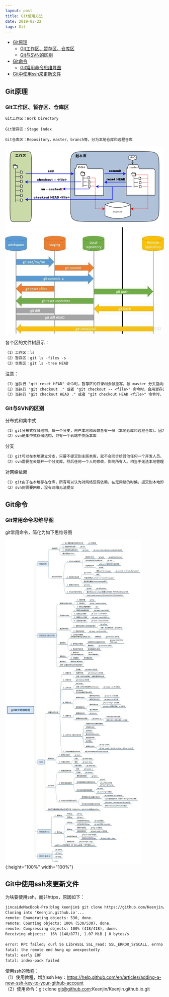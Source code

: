 ```yaml
---
layout: post
title: Git使用方法
date: 2019-02-22
tags: Git  
---
```


<!-- TOC -->

- [Git原理](#git原理)
    - [Git工作区、暂存区、仓库区](#git工作区暂存区仓库区)
    - [Git与SVN的区别](#git与svn的区别)
- [Git命令](#git命令)
    - [Git常用命令思维导图](#git常用命令思维导图)
- [Git中使用ssh来更新文件](#git中使用ssh来更新文件)

<!-- /TOC -->

## Git原理

### Git工作区、暂存区、仓库区

```txt
Git工作区：Work Directory

Git暂存区：Stage Index

Git仓库区：Repository，master、branch等，分为本地仓库和远程仓库
```

![png](/images/post/git/1.png)  
![jpg](/images/post/git/2.jpg)  

各个区的文件树展示：  

```txt
（1）工作区：ls  
（2）暂存区：git ls -files -s
（2）仓库区：git ls -tree HEAD
```

注意：  

```txt
（1）当执行 "git reset HEAD" 命令时，暂存区的目录树会被重写，被 master 分支指向的目录树所替换，但是工作区不受影响。  
（2）当执行 "git checkout ." 或者 "git checkout -- <file>" 命令时，会用暂存区全部或指定的文件替换工作区的文件。这个操作很危险，会清除工作区中未添加到暂存区的改动。  
（3）当执行 "git checkout HEAD ." 或者 "git checkout HEAD <file>" 命令时，会用 HEAD 指向的 master 分支中的全部或者部分文件替换暂存区和以及工作区中的文件。这个命令也是极具危险性的，因为不但会清除工作区中未提交的改动，也会清除暂存区中未提交的改动。  
```


### Git与SVN的区别

分布式和集中式  

```txt
（1）git分布式存储结构，每一个分支，用户本地和云端各有一份（本地仓库和远程仓库）。因为是本地仓库和远程仓库，所以.git目录会远比.svn目录打  
（2）svn是集中式存储结构，只有一个云端中央版本库
```

分支  

```txt
（1）git可以在本地建立分支，只要不提交到主版本库，就不会同步给其他任何一个开发人员。当然也可以在云端建立分支主版本库，然后本地再另外建立分支，最后自己写的代码再整体同步到分支主版本库中。  
（2）svn需要在云端开一个分支库，然后任何一个人的修改，影响所有人。相当于无法本地管理个人分支代码。  
```

对网络依赖  

```txt
（1）git由于在本地存在仓库，所有可以认为对网络没有依赖，在无网络的时候，提交到本地即可，相当于一个本地历史提交记录的管理工具，特别适合本地开发，比如需要的时候本地回滚。  
（2）svn则需要网络，没有网络无法提交
```

## Git命令

### Git常用命令思维导图

git常用命令，简化为如下思维导图

![jpg](/images/post/git/git_one_page.jpg){:height="100%" width="100%"}

## Git中使用ssh来更新文件

为啥要使用ssh，而非https，原因如下：  

```txt
jincaideMacBook-Pro:blog keenjin$ git clone https://github.com/Keenjin/Keenjin.github.io.git
Cloning into 'Keenjin.github.io'...
remote: Enumerating objects: 530, done.
remote: Counting objects: 100% (530/530), done.
remote: Compressing objects: 100% (418/418), done.
Receiving objects:  16% (148/877), 1.07 MiB | 0 bytes/s        

error: RPC failed; curl 56 LibreSSL SSL_read: SSL_ERROR_SYSCALL, errno 54
fatal: the remote end hung up unexpectedly
fatal: early EOF
fatal: index-pack failed
```

使用ssh的教程：  
（1）使用教程，增加ssh key：<https://help.github.com/en/articles/adding-a-new-ssh-key-to-your-github-account>  
（2）使用命令：git clone git@github.com:Keenjin/Keenjin.github.io.git  

